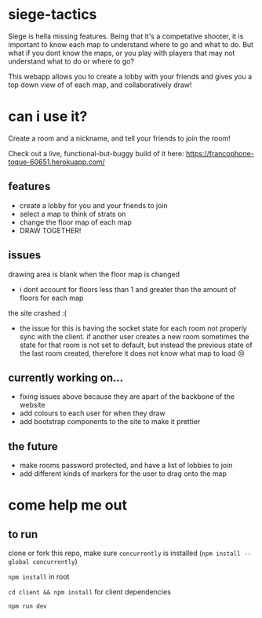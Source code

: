 # siege-tactics

Siege is hella missing features. Being that it's a competative shooter, it is important to know each map to understand where to go and what to do. But what if you dont know the maps, or you play with players that may not understand what to do or where to go? 

This webapp allows you to create a lobby with your friends and gives you a top down view of of each map, and collaboratively draw!

# can i use it?

Create a room and a nickname, and tell your friends to join the room!

Check out a live, functional-but-buggy build of it here: https://francophone-toque-60651.herokuapp.com/

## features

- create a lobby for you and your friends to join
- select a map to think of strats on
- change the floor map of each map
- DRAW TOGETHER!

## issues

drawing area is blank when the floor map is changed
  - i dont account for floors less than 1 and greater than the amount of floors for each map

the site crashed :(
  - the issue for this is having the socket state for each room not properly sync with the client. if another user creates a new room sometimes the state for that room is not set to default, but instead the previous state of the last room created, therefore it does not know what map to load 😢

## currently working on...

- fixing issues above because they are apart of the backbone of the website
- add colours to each user for when they draw
- add bootstrap components to the site to make it prettier

## the future
- make rooms password protected, and have a list of lobbies to join
- add different kinds of markers for the user to drag onto the map


# come help me out

## to run
clone or fork this repo, make sure `concurrently` is installed (`npm install --global concurrently`)

`npm install` in root

`cd client && npm install` for client dependencies

`npm run dev`